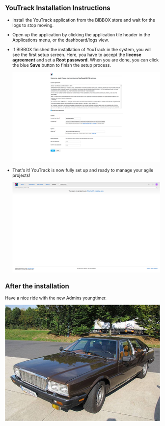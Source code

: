 ## YouTrack Installation Instructions 

* Install the YouTrack application from the BIBBOX store and wait for the logs to stop moving.

* Open up the application by clicking the application tile header in the Applications menu, or the dashboard/logs view.

* If BIBBOX finished the installation of YouTrack in the system, you will see the first setup screen. Here, you have to accept the **license agreement** and set a **Root password**. When you are done, you can click the blue **Save** button to finish the setup process.

    ![1](install-screen-01.jpg)
    
* That's it! YouTrack is now fully set up and ready to manage your agile projects!

    ![2](install-screen-02.jpg)


## After the installation

Have a nice ride with the new Admins youngtimer.

![FINAL](install-screen-final.jpg)